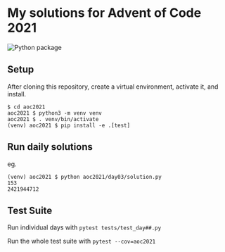 # My solutions for Advent of Code 2021

![Python package](https://github.com/vmorris/aoc2021/workflows/Python%20package/badge.svg)

## Setup

After cloning this repository, create a virtual environment, activate it, and install.
```
$ cd aoc2021
aoc2021 $ python3 -m venv venv
aoc2021 $ . venv/bin/activate
(venv) aoc2021 $ pip install -e .[test]
```

## Run daily solutions

eg.
```
(venv) aoc2021 $ python aoc2021/day03/solution.py 
153
2421944712
```

## Test Suite
Run individual days with `pytest tests/test_day##.py`

Run the whole test suite with `pytest --cov=aoc2021`
